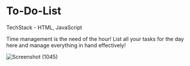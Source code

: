 # To-Do-List 
TechStack - HTML, JavaScript

Time management is the need of the hour! List all your tasks for the day here and manage everything in hand effectively!

![Screenshot (1045)](https://user-images.githubusercontent.com/64193298/180978282-f9d55cd4-bb0f-4b98-9085-984e31947776.png)
